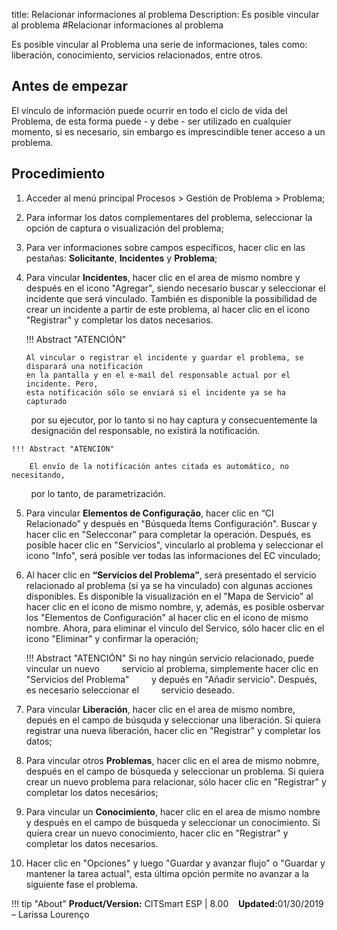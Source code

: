 title: Relacionar informaciones al problema
Description: Es posible vincular al problema
#Relacionar informaciones al problema 


Es posible vincular al Problema una serie de informaciones, tales como: liberación, conocimiento, servicios relacionados, entre otros.

Antes de empezar
----------------

El vínculo de información puede ocurrir en todo el ciclo de vida del Problema, de esta
forma puede - y debe - ser utilizado en cualquier momento, si es necesario, sin
embargo es imprescindible tener acceso a un problema.

Procedimiento
------------

1. Acceder al menú principal Procesos \>
   Gestión de Problema \> Problema;

2.  Para informar los datos complementares del problema, seleccionar la opción de captura
    o visualización del problema;

3.  Para ver informaciones sobre campos específicos, hacer clic en las pestañas:
    **Solicitante**, **Incidentes** y **Problema**;
    
4.  Para vincular **Incidentes**, hacer clic en el area de mismo nombre y después en el icono
    "Agregar", siendo necesario buscar y seleccionar el incidente que será vinculado. También
    es disponible la possibilidad de crear un incidente a partir de este problema, al hacer clic
    en el icono "Registrar" y completar los datos necesarios.
    
    !!! Abstract "ATENCIÓN"

        Al vincular o registrar el incidente y guardar el problema, se disparará una notificación
        en la pantalla y en el e-mail del responsable actual por el incidente. Pero,
        esta notificación sólo se enviará si el incidente ya se ha capturado
        por su ejecutor, por lo tanto si no hay captura y consecuentemente la
        designación del responsable, no existirá la notificación.

    !!! Abstract "ATENCIÓN"

        El envío de la notificación antes citada es automático, no necesitando,
        por lo tanto, de parametrización.
        
5.  Para vincular **Elementos de Configuração**, hacer clic en “CI Relacionado” y después
    en "Búsqueda Ítems Configuración". Buscar y hacer clic en "Selecconar" para
    completar la operación. Después, es posible hacer clic en "Servicios", vincularlo
    al problema y seleccionar el icono "Info", será posible ver todas las informaciones
    del EC vinculado;

6.  Al hacer clic en **“Servicios del Problema”**, será presentado el servicio
    relacionado al problema (si ya se ha vinculado) con algunas acciones disponibles.
    Es disponible la visualización en el "Mapa de Servicio" al hacer clic en el icono
    de mismo nombre, y, además, es posible osbervar los "Elementos de Configuración" al
    hacer clic en el icono de mismo nombre. Ahora, para eliminar el vínculo del Servico,
    sólo hacer clic en el icono "Eliminar" y confirmar la operación;

    !!! Abstract "ATENCIÓN"
        Si no hay ningún servicio relacionado, puede vincular un nuevo
        servicio al problema, simplemente hacer clic en "Servicios del Problema"
        y depués en "Añadir servicio". Después, es necesario seleccionar el
        servicio deseado.

7.  Para vincular **Liberación**, hacer clic en el area de mismo nombre, depués
    en el campo de búsquda y seleccionar una liberación. Si quiera registrar una
    nueva liberación, hacer clic en "Registrar" y completar los datos;

8.  Para vincular otros **Problemas**, hacer clic en el area de mismo nobmre, después
    en el campo de búsqueda y seleccionar un problema. Si quiera crear un nuevo
    problema para relacionar, sólo hacer clic en "Registrar" y completar los datos necesários;

9.  Para vincular un **Conocimiento**, hacer clic en el area de mismo nombre y después
    en el campo de búsqueda y seleccionar un conocimiento. Si quiera crear un nuevo
    conocimiento, hacer clic en "Registrar" y completar los datos necesarios.
    
10. Hacer clic en "Opciones" y luego "Guardar y avanzar flujo" o "Guardar y mantener la tarea actual", esta última opción permite no avanzar a la siguiente fase el problema.

!!! tip "About"
    <b>Product/Version:</b> CITSmart ESP | 8.00 &nbsp;&nbsp;
    <b>Updated:</b>01/30/2019 – Larissa Lourenço

